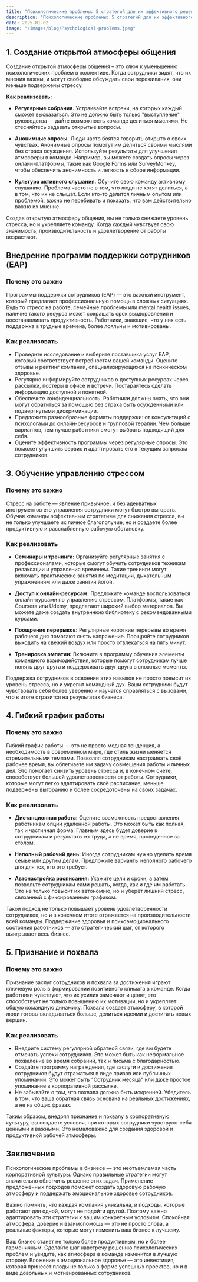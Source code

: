 ```yaml
---  
title: "Психологические проблемы: 5 стратегий для их эффективного решения в бизнесе"  
description: "Психологические проблемы: 5 стратегий для их эффективного решения в бизнесе"  
date: 2025-01-02
image: "/images/blog/Psychological-problems.jpeg" 
---
```


## 1. Создание открытой атмосферы общения

Создание открытой атмосферы общения – это ключ к уменьшению психологических проблем в коллективе. Когда сотрудники видят, что их мнения важны, и могут свободно обсуждать свои переживания, они меньше подвержены стрессу.

**Как реализовать:**

- **Регулярные собрания.** Устраивайте встречи, на которых каждый сможет высказаться. Это не должно быть только "выступление" руководства — дайте возможность команде делиться мыслями. Не стесняйтесь задавать открытые вопросы.
  
- **Анонимные опросы.** Люди часто боятся говорить открыто о своих чувствах. Анонимные опросы помогут им делиться своими мыслями без страха осуждения. Используйте результаты для улучшения атмосферы в команде. Например, вы можете создать опросы через онлайн-платформы, такие как Google Forms или SurveyMonkey, чтобы обеспечить анонимность и легкость в сборе информации.

- **Культура активного слушания.** Обучите свою команду активному слушанию. Проблема часто не в том, что люди не хотят делиться, а в том, что их не слышат. Если кто-то делится личным опытом или проблемой, важно не перебивать и показать, что вам действительно важно их мнение.

Создав открытую атмосферу общения, вы не только снижаете уровень стресса, но и укрепляете команду. Когда каждый чувствует свою значимость, производительность и удовлетворение от работы возрастают.
## Внедрение программ поддержки сотрудников (EAP)

### Почему это важно

Программы поддержки сотрудников (EAP) — это важный инструмент, который предлагает профессиональную помощь в сложных ситуациях. Будь то стресс на работе, семейные проблемы или mental health issues, наличие такого ресурса может сокращать срок выздоровления и восстанавливать продуктивность. Работники, знающие, что у них есть поддержка в трудные времена, более лояльны и мотивированы.

### Как реализовать

- Проведите исследование и выберите поставщика услуг EAP, который соответствует потребностям вашей команды. Оцените отзывы и рейтинг компаний, специализирующихся на психическом здоровье.
- Регулярно информируйте сотрудников о доступных ресурсах через рассылки, постеры в офисе и встречи. Постарайтесь сделать информацию доступной и понятной.
- Обеспечьте конфиденциальность. Работники должны знать, что они могут обратиться за помощью без страха быть осужденными или подвергнутыми дискриминации.
- Предложите разнообразные форматы поддержки: от консультаций с психологами до онлайн-ресурсов и групповой терапии. Чем больше вариантов, тем лучше работники смогут выбрать подходящий для себя.
- Оцените эффективность программы через регулярные опросы. Это поможет улучшить сервис и адаптировать его к текущим запросам сотрудников.
## 3. Обучение управлению стрессом

### Почему это важно

Стресс на работе — явление привычное, и без адекватных инструментов его управления сотрудники могут быстро выгорать. Обучая команды эффективным стратегиям для снижения стресса, вы не только улучшаете их личное благополучие, но и создаете более продуктивную и расслабленную рабочую обстановку.

### Как реализовать

- **Семинары и тренинги:** Организуйте регулярные занятия с профессионалами, которые смогут обучить сотрудников техникам релаксации и управления временем. Такие тренинги могут включать практические занятия по медитации, дыхательным упражнениям или даже занятия йогой.

- **Доступ к онлайн-ресурсам:** Предложите команде воспользоваться онлайн-курсами по управлению стрессом. Платформы, такие как Coursera или Udemy, предлагают широкий выбор материалов. Вы можете даже создать внутреннюю библиотеку с рекомендованными курсами.

- **Поощрение перерывов:** Регулярные короткие перерывы во время рабочего дня помогают снять напряжение. Поощряйте сотрудников выходить на свежий воздух или просто отвлекаться на пять минут. 

- **Тренировка эмпатии:** Включите в программу обучения элементы командного взаимодействия, которые помогут сотрудникам лучше понять друг друга и поддерживать друг друга в сложные моменты.

Поддержка сотрудников в освоении этих навыков не просто повысит их уровень стресса, но и укрепит командный дух. Ваши сотрудники будут чувствовать себя более уверенно и научатся справляться с вызовами, что в итоге отразится на результатах бизнеса.
## 4. Гибкий график работы

### Почему это важно

Гибкий график работы — это не просто модная тенденция, а необходимость в современном мире, где стиль жизни меняется стремительными темпами. Позволяя сотрудникам настраивать своё рабочее время, вы облегчаете им задачу совмещения работы и личных дел. Это помогает снизить уровень стресса и, в конечном счете, способствует большей удовлетворенности от работы. Сотрудники, которые могут легко адаптировать своё расписание, меньше подвержены выгоранию и более сосредоточены на своих задачах.

### Как реализовать

- **Дистанционная работа:** Оцените возможность предоставления работникам опции удаленной работы. Это может быть как полная, так и частичная форма. Главным здесь будет доверие к сотрудникам и результаты их труда, а не время, проведенное за столом.
  
- **Неполный рабочий день:** Иногда сотрудникам нужно уделить время семье или другим делам. Предложите варианты неполного рабочего дня для тех, кто это требует.

- **Автонастройка расписания:** Укажите цели и сроки, а затем позвольте сотрудникам сами решать, когда, как и где им работать. Это не только повысит их автономию, но и уберёт лишний стресс, связанный с фиксированным графиком.

Такой подход не только повышает уровень удовлетворенности сотрудников, но и в конечном итоге отражается на производительности всей команды. Поддержание здоровья и психоэмоционального состояния работников — это стратегический шаг, от которого выигрывает весь бизнес.
## 5. Признание и похвала

### Почему это важно

Признание заслуг сотрудников и похвала за достижения играют ключевую роль в формировании позитивного климата в команде. Когда работники чувствуют, что их усилия замечают и ценят, это способствует не только повышению их мотивации, но и укрепляет общую командную динамику. Похвала создает атмосферу, в которой люди готовы вкладываться больше, делиться идеями и достигать новых вершин.

### Как реализовать

- Внедрите систему регулярной обратной связи, где вы будете отмечать успехи сотрудников. Это может быть как неформальное похваление во время собраний, так и письма с благодарностью.
- Создайте программу награждения, где заслуги и достижения сотрудников будут отражаться в виде призов или публичных упоминаний. Это может быть "Сотрудник месяца" или даже простое упоминание в корпоративной рассылке.
- Не забывайте о том, что похвала должна быть искренней. Убедитесь в том, что ваша обратная связь основана на реальных достижениях, а не на общих фразах.

Таким образом, внедряя признание и похвалу в корпоративную культуру, вы создаете условия, при которых сотрудники чувствуют себя ценными и важными. Это немаловажно для создания здоровой и продуктивной рабочей атмосферы.
## Заключение

Психологические проблемы в бизнесе — это неотъемлемая часть корпоративной культуры. Однако правильные стратегии могут значительно облегчить решение этих задач. Применение предложенных подходов поможет создать здоровую рабочую атмосферу и поддержать эмоциональное здоровье сотрудников. 

Важно помнить, что каждая компания уникальна, и подходы, которые работают для одной, могут не подойти другой. Поэтому важно адаптировать эти стратегии к вашим конкретным условиям. Спокойная атмосфера, доверие и взаимопомощь — это не просто слова, а реальные факторы, которые могут изменить ваш бизнес к лучшему.

Ваш бизнес станет не только более продуктивным, но и более гармоничным. Сделайте шаг навстречу решению психологических проблем и увидите, как атмосфера в команде изменится в лучшую сторону. Вложение в эмоциональное здоровье — это инвестиция, которая принесёт плоды не только в форме успешных проектов, но и в виде довольных и мотивированных сотрудников.